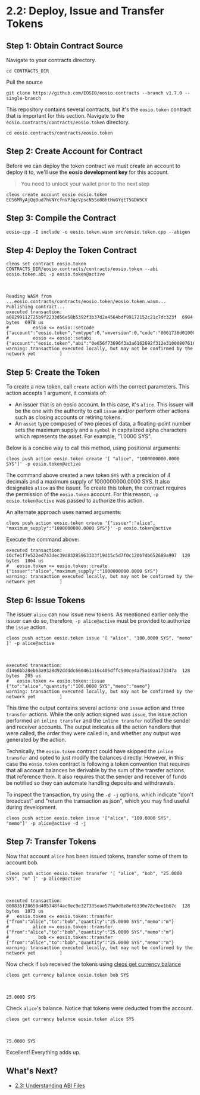 # 2.2: Deploy, Issue and Transfer Tokens
## Step 1: Obtain Contract Source

Navigate to your contracts directory.

    cd CONTRACTS_DIR

Pull the source

    git clone https://github.com/EOSIO/eosio.contracts --branch v1.7.0 --single-branch

This repository contains several contracts, but it's the `eosio.token` contract that is important for this section. Navigate to the `eosio.contracts/contracts/eosio.token` directory.

    cd eosio.contracts/contracts/eosio.token

## Step 2: Create Account for Contract

Before we can deploy the token contract we must create an account to deploy it to, we'll use the **eosio development key** for this account.

> You need to unlock your wallet prior to the next step

    cleos create account eosio eosio.token EOS6MRyAjQq8ud7hVNYcfnVPJqcVpscN5So8BhtHuGYqET5GDW5CV

## Step 3: Compile the Contract

    eosio-cpp -I include -o eosio.token.wasm src/eosio.token.cpp --abigen

## Step 4: Deploy the Token Contract

    cleos set contract eosio.token CONTRACTS_DIR/eosio.contracts/contracts/eosio.token --abi eosio.token.abi -p eosio.token@active
<br>

    Reading WASM from ...eosio.contracts/contracts/eosio.token/eosio.token.wasm...
    Publishing contract...
    executed transaction: a68299112725b9f2233d56e58b5392f3b37d2a4564bdf99172152c21c7dc323f  6984 bytes  6978 us
    #         eosio <= eosio::setcode               {"account":"eosio.token","vmtype":0,"vmversion":0,"code":"0061736d0100000001a0011b60000060017e006002...
    #         eosio <= eosio::setabi                {"account":"eosio.token","abi":"0e656f73696f3a3a6162692f312e310008076163636f756e7400010762616c616e63...
    warning: transaction executed locally, but may not be confirmed by the network yet         ]

## Step 5: Create the Token

To create a new token, call `create` action with the correct parameters. This action accepts 1 argument, it consists of:

* An issuer that is an eosio account. In this case, it's `alice`. This issuer will be the one with the authority to call `issue` and/or perform other actions such as closing accounts or retiring tokens.
* An `asset` type composed of two pieces of data, a floating-point number sets the maximum supply and a `symbol` in capitalized alpha characters which represents the asset. For example, "1.0000 SYS".

Below is a concise way to call this method, using positional arguments:

    cleos push action eosio.token create '[ "alice", "1000000000.0000 SYS"]' -p eosio.token@active

The command above created a new token `SYS` with a precision of 4 decimals and a maximum supply of 1000000000.0000 SYS. It also designates `alice` as the issuer. To create this token, the contract requires the permission of the `eosio.token` account. For this reason, `-p eosio.token@active` was passed to authorize this action.

An alternate approach uses named arguments:

    cleos push action eosio.token create '{"issuer":"alice", "maximum_supply":"1000000000.0000 SYS"}' -p eosio.token@active

Execute the command above:

    executed transaction: 10cfe1f7e522ed743dec39d83285963333f19d15c5d7f0c120b7db652689a997  120 bytes  1864 us
    #   eosio.token <= eosio.token::create          {"issuer":"alice","maximum_supply":"1000000000.0000 SYS"}
    warning: transaction executed locally, but may not be confirmed by the network yet         ]

## Step 6: Issue Tokens

The issuer `alice` can now issue new tokens. As mentioned earlier only the issuer can do so, therefore, `-p alice@active` must be provided to authorize the `issue` action.

    cleos push action eosio.token issue '[ "alice", "100.0000 SYS", "memo" ]' -p alice@active
<br>

    executed transaction: d1466bb28eb63a9328d92ddddc660461a16c405dffc500ce4a75a10aa173347a  128 bytes  205 us
    #   eosio.token <= eosio.token::issue           {"to":"alice","quantity":"100.0000 SYS","memo":"memo"}
    warning: transaction executed locally, but may not be confirmed by the network yet         ]

This time the output contains several actions: one `issue` action and three `transfer` actions. While the only action signed was `issue`, the issue action performed an `inline transfer` and the `inline transfer` notified the sender and receiver accounts. The output indicates all the action handlers that were called, the order they were called in, and whether any output was generated by the action.

Technically, the `eosio.token` contract could have skipped the `inline transfer` and opted to just modify the balances directly. However, in this case the `eosio.token` contract is following a token convention that requires that all account balances be derivable by the sum of the transfer actions that reference them. It also requires that the sender and receiver of funds be notified so they can automate handling deposits and withdrawals.

To inspect the transaction, try using the `-d -j` options, which indicate "don't broadcast" and "return the transaction as json", which you may find useful during development.

    cleos push action eosio.token issue '["alice", "100.0000 SYS", "memo"]' -p alice@active -d -j

## Step 7: Transfer Tokens

Now that account `alice` has been issued tokens, transfer some of them to account bob.

    cleos push action eosio.token transfer '[ "alice", "bob", "25.0000 SYS", "m" ]' -p alice@active
<br>

    executed transaction: 800835f28659d405748f4ac0ec9e327335eae579a0d8e8ef6330e78c9ee1b67c  128 bytes  1073 us
    #   eosio.token <= eosio.token::transfer        {"from":"alice","to":"bob","quantity":"25.0000 SYS","memo":"m"}
    #         alice <= eosio.token::transfer        {"from":"alice","to":"bob","quantity":"25.0000 SYS","memo":"m"}
    #           bob <= eosio.token::transfer        {"from":"alice","to":"bob","quantity":"25.0000 SYS","memo":"m"}
    warning: transaction executed locally, but may not be confirmed by the network yet         ]

Now check if `bob` received the tokens using [cleos get currency balance]()

    cleos get currency balance eosio.token bob SYS
<br>

    25.0000 SYS

Check `alice`'s balance. Notice that tokens were deducted from the account.

    cleos get currency balance eosio.token alice SYS
<br>

    75.0000 SYS

Excellent! Everything adds up.

## What's Next?

* [2.3: Understanding ABI Files](https://docs.airwire.io/docs/how_eosio_works/getting_started_with_eosio/2._smart_contract_development/2.3_understanding_ABI_files.md)
